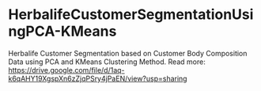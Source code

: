 # HerbalifeCustomerSegmentationUsingPCA-KMeans
Herbalife Customer Segmentation based on Customer Body Composition Data using PCA and KMeans Clustering Method.
Read more: https://drive.google.com/file/d/1aq-k6qAHY19XgspXn6zZjqPSry4jPaEN/view?usp=sharing
